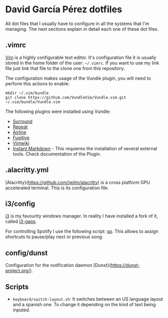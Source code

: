 # David García Pérez dotfiles

All dot files that I usually have to configure in all the systems that I'm managing. The next sections explain in detail each one of these dot files.

## .vimrc

[Vim](https://www.vim.org/) is a highly configurable text editor. It's configuration file it is usually stored in the home folder of the user: `~/.vimrc`. If you want to use my link file just link that file to the clone one from this repository. 

The configuration makes usage of the Vundle plugin, you will need to perform this actions to enable:

```
mkdir ~/.vim/bundle
git clone https://github.com/VundleVim/Vundle.vim.git ~/.vim/bundle/Vundle.vim
```

The following plugins were installed using Vundle:

* [Surround](https://github.com/tpope/vim-surround)
* [Repeat](https://github.com/tpope/vim-repeat)
* [Airline](https://github.com/vim-airline)
* [Fugitive](https://github.com/tpope/vim-fugitive)
* [Vimwiki](https://github.com/vimwiki/vimwiki)
* [Instant Markdown](https://github.com/suan/vim-instant-markdown) - This requieres the installation of several external tools. Check documentation of the Plugin.

## .alacritty.yml

[Alacritty}(https://github.com/jwilm/alacritty) is a cross platform GPU accelerated terminal. This is its configuration file.

## i3/config

[i3](https://i3wm.org/) is my favourity windows manager. In reality I have installed a fork of it, called [i3-gaps](https://github.com/Airblader/i3). 

For controlling Spotify I use the following script: [sp](https://gist.github.com/streetturtle/fa6258f3ff7b17747ee3). This allows to assign shortcuts to pause/play next or previous song.

## config/dunst

Configuration for the notification daemon [Dunst}(https://dunst-project.org/).

## Scripts

* `keyboard/switch-layout.sh`: It switches between an US language layout and a spanish one. To change it depending on the kind of text being inputed.
